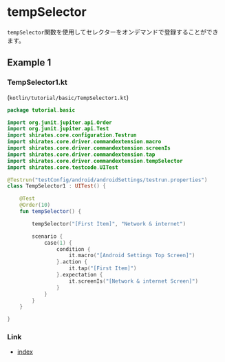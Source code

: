 # tempSelector

`tempSelector`関数を使用してセレクターをオンデマンドで登録することができます。

## Example 1

### TempSelector1.kt

(`kotlin/tutorial/basic/TempSelector1.kt`)

```kotlin
package tutorial.basic

import org.junit.jupiter.api.Order
import org.junit.jupiter.api.Test
import shirates.core.configuration.Testrun
import shirates.core.driver.commandextension.macro
import shirates.core.driver.commandextension.screenIs
import shirates.core.driver.commandextension.tap
import shirates.core.driver.commandextension.tempSelector
import shirates.core.testcode.UITest

@Testrun("testConfig/android/androidSettings/testrun.properties")
class TempSelector1 : UITest() {

    @Test
    @Order(10)
    fun tempSelector() {

        tempSelector("[First Item]", "Network & internet")

        scenario {
            case(1) {
                condition {
                    it.macro("[Android Settings Top Screen]")
                }.action {
                    it.tap("[First Item]")
                }.expectation {
                    it.screenIs("[Network & internet Screen]")
                }
            }
        }
    }

}
```

### Link

- [index](../../../index_ja.md)

